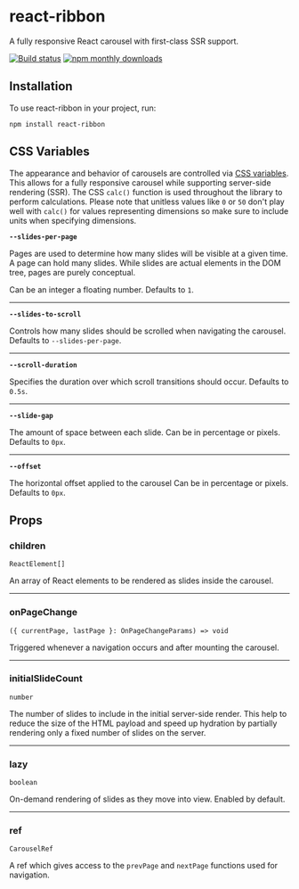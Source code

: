 # react-ribbon

A fully responsive React carousel with first-class SSR support.

[![Build status](https://github.com/etienne-martin/react-ribbon/workflows/Pipeline/badge.svg)](https://github.com/etienne-martin/react-ribbon/actions)
[![npm monthly downloads](https://img.shields.io/npm/dm/react-ribbon.svg)](https://www.npmjs.com/package/react-ribbon)

## Installation

To use react-ribbon in your project, run:

```shell script
npm install react-ribbon
```

## CSS Variables

The appearance and behavior of carousels are controlled via [CSS variables](https://developer.mozilla.org/en-US/docs/Web/CSS/Using_CSS_custom_properties). This allows for a fully responsive carousel while supporting server-side rendering (SSR). The CSS `calc()` function is used throughout the library to perform calculations. Please note that unitless values like `0` or `50` don't play well with `calc()` for values representing dimensions so make sure to include units when specifying dimensions.

**`--slides-per-page`**

Pages are used to determine how many slides will be visible at a given time. A page can hold many slides. While slides are actual elements in the DOM tree, pages are purely conceptual.

Can be an integer a floating number. Defaults to `1`.

---                     

**`--slides-to-scroll`**

Controls how many slides should be scrolled when navigating the carousel. Defaults to `--slides-per-page`.

---

**`--scroll-duration`**

Specifies the duration over which scroll transitions should occur. Defaults to `0.5s`.

---

**`--slide-gap`**

The amount of space between each slide. Can be in percentage or pixels. Defaults to `0px`.

---

**`--offset`**      

The horizontal offset applied to the carousel Can be in percentage or pixels. Defaults to `0px`.


## Props

### children

`ReactElement[]`

An array of React elements to be rendered as slides inside the carousel.

---

### onPageChange

`({ currentPage, lastPage }: OnPageChangeParams) => void`

Triggered whenever a navigation occurs and after mounting the carousel.

---

### initialSlideCount

`number`

The number of slides to include in the initial server-side render. This help to reduce the size of the HTML payload and speed up hydration by partially rendering only a fixed number of slides on the server.

---

### lazy

`boolean`

On-demand rendering of slides as they move into view. Enabled by default.

---

### ref

`CarouselRef`

A ref which gives access to the `prevPage` and `nextPage` functions used for navigation.
